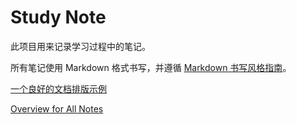 # Study Note

此项目用来记录学习过程中的笔记。

所有笔记使用 Markdown 格式书写，并遵循 [Markdown 书写风格指南](http://einverne.github.io/markdown-style-guide/zh.html)。

[一个良好的文档排版示例](https://developer.android.com/topic/libraries/data-binding/index.html)

[Overview for All Notes](./overview.md)
